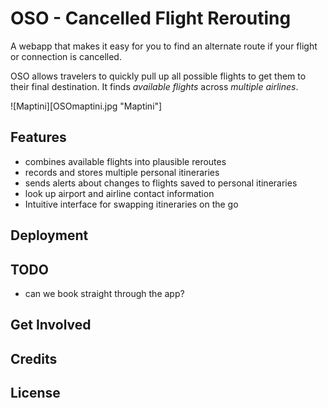OSO - Cancelled Flight Rerouting
================================

A webapp that makes it easy for you to find an alternate route if your flight or connection is cancelled.

OSO allows travelers to quickly pull up all possible flights to get them to their final destination. It finds *available flights* across *multiple airlines*.

![Maptini][OSOmaptini.jpg "Maptini"]

Features
--------

- combines available flights into plausible reroutes
- records and stores multiple personal itineraries
- sends alerts about changes to flights saved to personal itineraries
- look up airport and airline contact information
- Intuitive interface for swapping itineraries on the go

Deployment
----------

TODO
----

- can we book straight through the app?

Get Involved
------------

Credits
-------

License
-------
